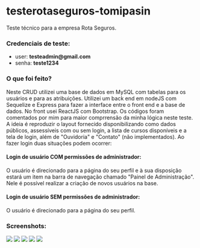 # testerotaseguros-tomipasin
Teste técnico para a empresa Rota Seguros.

### Credenciais de teste:
<ul>
<li>user: <strong>testeadmin@gmail.com</strong></li>
<li>senha: <strong>teste1234</strong></li>
</ul>

### O que foi feito? 

Neste CRUD utilizei uma base de dados em MySQL com tabelas para os usuários e para as atribuições. 
Utilizei um back end em nodeJS com Sequelize e Express para fazer a interface entre o front end e a base de dados. 
No front usei ReactJS com Bootstrap. 
Os códigos foram comentados por mim para maior comprrensão da minha lógica neste teste.
A ideia é reproduzir o layout fornecido disponibilizando como dados públicos, assessíveis com ou sem login, a lista de cursos disponíveis e a tela de login, além de "Ouvidoria" e "Contato" (não implementados). 
Ao fazer login duas situações podem ocorrer:

#### Login de usuário COM permissões de administrador:
O usuário é direcionado para a página do seu perfil e à sua disposição estará um item na barra de navegação chamado "Painel de Administração". Nele é possível realizar a criação de novos usuários na base. 

#### Login de usuário SEM permissões de administrador:
O usuário é direcionado para a página do seu perfil. 



### Screenshots:

<img src="https://tomipasin.com/assets/img/rotaseguros1.png" />

<img src="https://tomipasin.com/assets/img/rotaseguros2.png" />

<img src="https://tomipasin.com/assets/img/rotaseguros3.png" />

<img src="https://tomipasin.com/assets/img/rotaseguros4.png" />

<img src="https://tomipasin.com/assets/img/rotaseguros5.png" />





